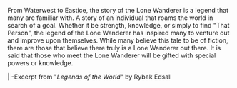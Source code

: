 From Waterwest to Eastice, the story of the Lone Wanderer is a legend that many are familiar with. A story of an individual that roams the world in search of a goal. Whether it be strength, knowledge, or simply to find "That Person", the legend of the Lone Wanderer has inspired many to venture out and improve upon themselves. While many believe this tale to be of fiction, there are those that believe there truly is a Lone Wanderer out there. It is said that those who meet the Lone Wanderer will be gifted with special powers or knowledge. 




|                                                                                                                    -Excerpt from "*Legends of the World*" by Rybak Edsall